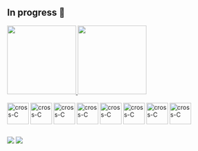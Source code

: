 ## In progress 👋


<a href="https://github.com/0verthrive/github-readme-stats">
  <img height="160em" src="https://github-readme-stats.vercel.app/api?username=0verthrive&show_icons=true&theme=dracula"/>
</a>
<a href="https://github.com/0verthrive/convoychat">
  <img height="160em" src="https://github-readme-stats.vercel.app/api/top-langs/?username=0verthrive&layout=compact&langs_count=16&theme=dracula"/>
</a>

<div style="display: inline_block"><br>
  <img align="center" alt="cross-C" height="50" width="50" src="https://cdn.jsdelivr.net/gh/devicons/devicon/icons/c/c-original.svg">
  <img align="center" alt="cross-C" height="50" width="50" src="https://cdn.jsdelivr.net/gh/devicons/devicon/icons/csharp/csharp-line.svg" />
  <img align="center" alt="cross-C" height="50" width="50" src="https://cdn.jsdelivr.net/gh/devicons/devicon/icons/java/java-original.svg">
  <img align="center" alt="cross-C" height="50" width="50" src="https://cdn.jsdelivr.net/gh/devicons/devicon/icons/python/python-original.svg">
  <img align="center" alt="cross-C" height="50" width="50" src="https://cdn.jsdelivr.net/gh/devicons/devicon/icons/visualstudio/visualstudio-plain.svg" />
  <img align="center" alt="cross-C" height="50" width="50" src="https://cdn.jsdelivr.net/gh/devicons/devicon/icons/git/git-original.svg">
  <img align="center" alt="cross-C" height="50" width="50" src="https://cdn.jsdelivr.net/gh/devicons/devicon/icons/ubuntu/ubuntu-plain.svg">
  <img align="center" alt="cross-C" height="50" width="50" src="https://img.icons8.com/nolan/96/windows-10.png"/>
  
##
  
<div>
  <a href="https://www.instagram.com/sara_leal98/" target="_blank"><img src="https://img.shields.io/badge/Instagram-E4405F?style=for-the-badge&logo=instagram&logoColor=white" target="_blank"></a> 
  <a href="https://www.linkedin.com/in/sara-lessa/" target="_blank"><img src="https://img.shields.io/badge/LinkedIn-0077B5?style=for-the-badge&logo=linkedin&logoColor=white" target="_blank"></a> 
</div>
